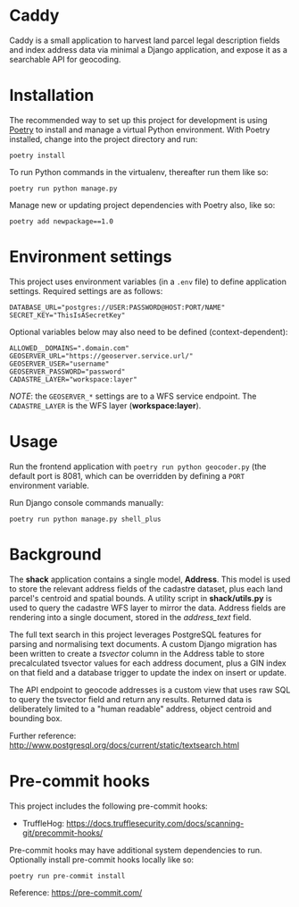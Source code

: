 # Caddy

Caddy is a small application to harvest land parcel legal description
fields and index address data via minimal a Django application, and
expose it as a searchable API for geocoding.

# Installation

The recommended way to set up this project for development is using
[Poetry](https://python-poetry.org/docs/) to install and manage a virtual Python
environment. With Poetry installed, change into the project directory and run:

    poetry install

To run Python commands in the virtualenv, thereafter run them like so:

    poetry run python manage.py

Manage new or updating project dependencies with Poetry also, like so:

    poetry add newpackage==1.0

# Environment settings

This project uses environment variables (in a `.env` file) to define application settings.
Required settings are as follows:

    DATABASE_URL="postgres://USER:PASSWORD@HOST:PORT/NAME"
    SECRET_KEY="ThisIsASecretKey"

Optional variables below may also need to be defined (context-dependent):

    ALLOWED__DOMAINS=".domain.com"
    GEOSERVER_URL="https://geoserver.service.url/"
    GEOSERVER_USER="username"
    GEOSERVER_PASSWORD="password"
    CADASTRE_LAYER="workspace:layer"

*NOTE*: the `GEOSERVER_*` settings are to a WFS service endpoint. The
`CADASTRE_LAYER` is the WFS layer (**workspace:layer**).

# Usage

Run the frontend application with `poetry run python geocoder.py` (the default port
is 8081, which can be overridden by defining a `PORT` environment variable.

Run Django console commands manually:

    poetry run python manage.py shell_plus

# Background

The **shack** application contains a single model, **Address**. This model
is used to store the relevant address fields of the cadastre dataset,
plus each land parcel's centroid and spatial bounds. A utility script in
**shack/utils.py** is used to query the cadastre WFS layer to mirror the
data. Address fields are rendering into a single document, stored in the
*address_text* field.

The full text search in this project leverages PostgreSQL features for
parsing and normalising text documents. A custom Django migration has been
written to create a *tsvector* column in the Address table to store
precalculated tsvector values for each address document, plus a GIN index
on that field and a database trigger to update the index on insert or update.

The API endpoint to geocode addresses is a custom view that uses raw SQL
to query the tsvector field and return any results. Returned data is
deliberately limited to a "human readable" address, object centroid and
bounding box.

Further reference:
http://www.postgresql.org/docs/current/static/textsearch.html

# Pre-commit hooks

This project includes the following pre-commit hooks:

- TruffleHog: https://docs.trufflesecurity.com/docs/scanning-git/precommit-hooks/

Pre-commit hooks may have additional system dependencies to run. Optionally
install pre-commit hooks locally like so:

    poetry run pre-commit install

Reference: https://pre-commit.com/
